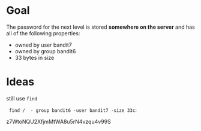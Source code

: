 # Goal

The password for the next level is stored **somewhere on the server** and has all of the following properties:

- owned by user bandit7
- owned by group bandit6
- 33 bytes in size



# Ideas

still use `find`

` find /  - group bandit6 -user bandit7 -size 33c`:

z7WtoNQU2XfjmMtWA8u5rN4vzqu4v99S